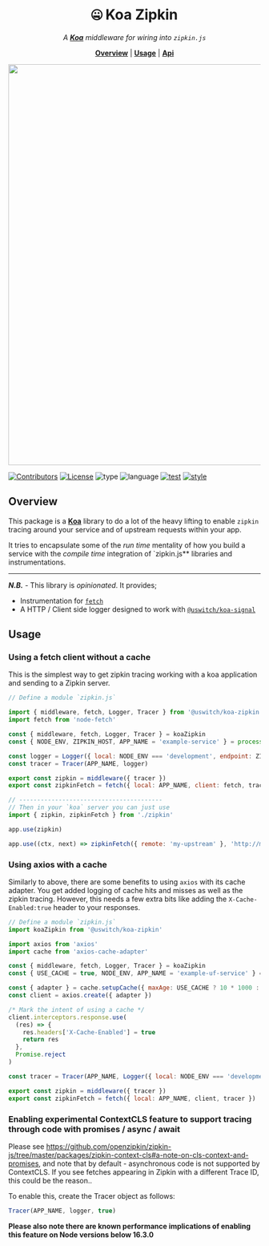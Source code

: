<h1 align="center">🤐 Koa Zipkin</h1>

<p align="center">
  <i>
    A <b><a href="http://koajs.com">Koa</a></b> middleware for
    wiring into <code>zipkin.js</code>
  </i>
</p>

<p align="center">
  <b><a href="#overview">Overview</a></b>
  |
  <b><a href="#usage">Usage</a></b>
  |
  <b><a href="#api">Api</a></b>
</p>


<p align="center">
  <img src="screenshot.png" width="800">
</p>

[![Contributors](https://img.shields.io/badge/contributors-1-orange.svg?style=for-the-badge)](#contributors)
[![License](https://img.shields.io/github/license/mashape/apistatus.svg?style=for-the-badge)]()
![type](https://img.shields.io/badge/⚡-library-c45366.svg?style=for-the-badge)
![language](https://img.shields.io/badge/❤-Node-da776c.svg?style=for-the-badge)
[![test](https://img.shields.io/badge/🔬-Jest-e9a279.svg?style=for-the-badge)](https://facebook.github.io/jest/)
[![style](https://img.shields.io/badge/🎨-Standard-e4ca93.svg?style=for-the-badge)](https://standardjs.com)

## Overview

This package is a [**Koa**](http://koajs.com) library to do a lot of
the heavy lifting to enable `zipkin` tracing around your service and
of upstream requests within your app.

It tries to encapsulate some of the _run time_ mentality of how you
build a service with the _compile time_ integration of `zipkin.js**
libraries and instrumentations.

---

**_N.B._** - This library is _opinionated_. It provides;

+ Instrumentation for [`fetch`](https://github.com/openzipkin/zipkin-js/tree/master/packages/zipkin-instrumentation-fetch)
+ A HTTP / Client side logger designed to work with [`@uswitch/koa-signal`](https://github.com/uswitch/koa-core/tree/master/packages/koa-signal)

## Usage


### Using a fetch client without a cache

This is the simplest way to get zipkin tracing working with a koa
application and sending to a Zipkin server.

```js
// Define a module `zipkin.js`

import { middleware, fetch, Logger, Tracer } from '@uswitch/koa-zipkin'
import fetch from 'node-fetch'

const { middleware, fetch, Logger, Tracer } = koaZipkin
const { NODE_ENV, ZIPKIN_HOST, APP_NAME = 'example-service' } = process.env

const logger = Logger({ local: NODE_ENV === 'development', endpoint: ZIPKIN_HOST })
const tracer = Tracer(APP_NAME, logger)

export const zipkin = middleware({ tracer })
export const zipkinFetch = fetch({ local: APP_NAME, client: fetch, tracer })

// ----------------------------------------
// Then in your `koa` server you can just use
import { zipkin, zipkinFetch } from './zipkin'

app.use(zipkin)

app.use((ctx, next) => zipkinFetch({ remote: 'my-upstream' }, 'http://my-upstream'))
```

### Using axios with a cache

Similarly to above, there are some benefits to using `axios` with its
cache adapter. You get added logging of cache hits and misses as well
as the zipkin tracing. However, this needs a few extra bits like
adding the `X-Cache-Enabled:true` header to your responses.

```js
// Define a module `zipkin.js`
import koaZipkin from '@uswitch/koa-zipkin'

import axios from 'axios'
import cache from 'axios-cache-adapter'

const { middleware, fetch, Logger, Tracer } = koaZipkin
const { USE_CACHE = true, NODE_ENV, APP_NAME = 'example-uf-service' } = process.env

const { adapter } = cache.setupCache({ maxAge: USE_CACHE ? 10 * 1000 : 0 })
const client = axios.create({ adapter })

/* Mark the intent of using a cache */
client.interceptors.response.use(
  (res) => {
    res.headers['X-Cache-Enabled'] = true
    return res
  },
  Promise.reject
)

const tracer = Tracer(APP_NAME, Logger({ local: NODE_ENV === 'development' }))

export const zipkin = middleware({ tracer })
export const zipkinFetch = fetch({ local: APP_NAME, client, tracer })
```

### Enabling experimental ContextCLS feature to support tracing through code with promises / async / await

Please see https://github.com/openzipkin/zipkin-js/tree/master/packages/zipkin-context-cls#a-note-on-cls-context-and-promises, and note that by default - asynchronous code is not supported by ContextCLS. If you see fetches appearing in Zipkin with a different Trace ID, this could be the reason..

To enable this, create the Tracer object as follows:

```js
Tracer(APP_NAME, logger, true)
```

**Please also note there are known performance implications of enabling this feature on Node versions below 16.3.0**
